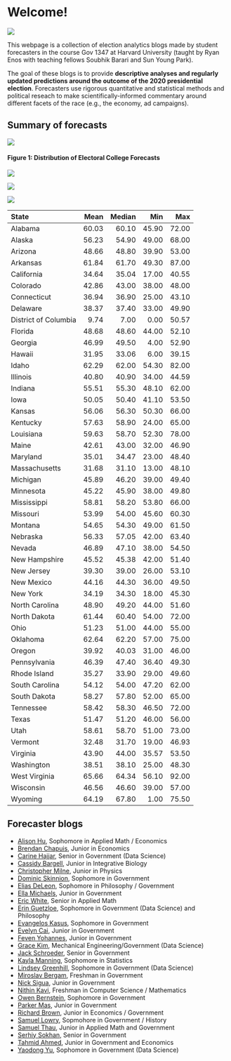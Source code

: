 # Welcome! 

![](map2016.png)

This webpage is a collection of election analytics blogs made by student forecasters in the course Gov 1347 at Harvard University (taught by Ryan Enos with teaching fellows Soubhik Barari and Sun Young Park). 

The goal of these blogs is to provide **descriptive analyses and regularly updated predictions around the outcome of the 2020 presidential election**. Forecasters use rigorous quantitative and statistical methods and political reseach to make scientifically-informed commentary around different facets of the race (e.g., the economy, ad campaigns). 


## Summary of forecasts


![](TrumpECHist.png)

<h4><b>Figure 1: Distribution of Electoral College Forecasts</b></h4>

![](TrumpWinnerMap.png)


![](TrumpPopHists.png)


![](TrumpPopMap.png)



<table>
 <thead>
  <tr>
   <th style="text-align:left;"> State </th>
   <th style="text-align:right;"> Mean </th>
   <th style="text-align:right;"> Median </th>
   <th style="text-align:right;"> Min </th>
   <th style="text-align:right;"> Max </th>
  </tr>
 </thead>
<tbody>
  <tr>
   <td style="text-align:left;"> Alabama </td>
   <td style="text-align:right;"> 60.03 </td>
   <td style="text-align:right;"> 60.10 </td>
   <td style="text-align:right;"> 45.90 </td>
   <td style="text-align:right;"> 72.00 </td>
  </tr>
  <tr>
   <td style="text-align:left;"> Alaska </td>
   <td style="text-align:right;"> 56.23 </td>
   <td style="text-align:right;"> 54.90 </td>
   <td style="text-align:right;"> 49.00 </td>
   <td style="text-align:right;"> 68.00 </td>
  </tr>
  <tr>
   <td style="text-align:left;"> Arizona </td>
   <td style="text-align:right;"> 48.66 </td>
   <td style="text-align:right;"> 48.80 </td>
   <td style="text-align:right;"> 39.90 </td>
   <td style="text-align:right;"> 53.00 </td>
  </tr>
  <tr>
   <td style="text-align:left;"> Arkansas </td>
   <td style="text-align:right;"> 61.84 </td>
   <td style="text-align:right;"> 61.70 </td>
   <td style="text-align:right;"> 49.30 </td>
   <td style="text-align:right;"> 87.00 </td>
  </tr>
  <tr>
   <td style="text-align:left;"> California </td>
   <td style="text-align:right;"> 34.64 </td>
   <td style="text-align:right;"> 35.04 </td>
   <td style="text-align:right;"> 17.00 </td>
   <td style="text-align:right;"> 40.55 </td>
  </tr>
  <tr>
   <td style="text-align:left;"> Colorado </td>
   <td style="text-align:right;"> 42.86 </td>
   <td style="text-align:right;"> 43.00 </td>
   <td style="text-align:right;"> 38.00 </td>
   <td style="text-align:right;"> 48.00 </td>
  </tr>
  <tr>
   <td style="text-align:left;"> Connecticut </td>
   <td style="text-align:right;"> 36.94 </td>
   <td style="text-align:right;"> 36.90 </td>
   <td style="text-align:right;"> 25.00 </td>
   <td style="text-align:right;"> 43.10 </td>
  </tr>
  <tr>
   <td style="text-align:left;"> Delaware </td>
   <td style="text-align:right;"> 38.37 </td>
   <td style="text-align:right;"> 37.40 </td>
   <td style="text-align:right;"> 33.00 </td>
   <td style="text-align:right;"> 49.90 </td>
  </tr>
  <tr>
   <td style="text-align:left;"> District of Columbia </td>
   <td style="text-align:right;"> 9.74 </td>
   <td style="text-align:right;"> 7.00 </td>
   <td style="text-align:right;"> 0.00 </td>
   <td style="text-align:right;"> 50.57 </td>
  </tr>
  <tr>
   <td style="text-align:left;"> Florida </td>
   <td style="text-align:right;"> 48.68 </td>
   <td style="text-align:right;"> 48.60 </td>
   <td style="text-align:right;"> 44.00 </td>
   <td style="text-align:right;"> 52.10 </td>
  </tr>
  <tr>
   <td style="text-align:left;"> Georgia </td>
   <td style="text-align:right;"> 46.99 </td>
   <td style="text-align:right;"> 49.50 </td>
   <td style="text-align:right;"> 4.00 </td>
   <td style="text-align:right;"> 52.90 </td>
  </tr>
  <tr>
   <td style="text-align:left;"> Hawaii </td>
   <td style="text-align:right;"> 31.95 </td>
   <td style="text-align:right;"> 33.06 </td>
   <td style="text-align:right;"> 6.00 </td>
   <td style="text-align:right;"> 39.15 </td>
  </tr>
  <tr>
   <td style="text-align:left;"> Idaho </td>
   <td style="text-align:right;"> 62.29 </td>
   <td style="text-align:right;"> 62.00 </td>
   <td style="text-align:right;"> 54.30 </td>
   <td style="text-align:right;"> 82.00 </td>
  </tr>
  <tr>
   <td style="text-align:left;"> Illinois </td>
   <td style="text-align:right;"> 40.80 </td>
   <td style="text-align:right;"> 40.90 </td>
   <td style="text-align:right;"> 34.00 </td>
   <td style="text-align:right;"> 44.59 </td>
  </tr>
  <tr>
   <td style="text-align:left;"> Indiana </td>
   <td style="text-align:right;"> 55.51 </td>
   <td style="text-align:right;"> 55.30 </td>
   <td style="text-align:right;"> 48.10 </td>
   <td style="text-align:right;"> 62.00 </td>
  </tr>
  <tr>
   <td style="text-align:left;"> Iowa </td>
   <td style="text-align:right;"> 50.05 </td>
   <td style="text-align:right;"> 50.40 </td>
   <td style="text-align:right;"> 41.10 </td>
   <td style="text-align:right;"> 53.50 </td>
  </tr>
  <tr>
   <td style="text-align:left;"> Kansas </td>
   <td style="text-align:right;"> 56.06 </td>
   <td style="text-align:right;"> 56.30 </td>
   <td style="text-align:right;"> 50.30 </td>
   <td style="text-align:right;"> 66.00 </td>
  </tr>
  <tr>
   <td style="text-align:left;"> Kentucky </td>
   <td style="text-align:right;"> 57.63 </td>
   <td style="text-align:right;"> 58.90 </td>
   <td style="text-align:right;"> 24.00 </td>
   <td style="text-align:right;"> 65.00 </td>
  </tr>
  <tr>
   <td style="text-align:left;"> Louisiana </td>
   <td style="text-align:right;"> 59.63 </td>
   <td style="text-align:right;"> 58.70 </td>
   <td style="text-align:right;"> 52.30 </td>
   <td style="text-align:right;"> 78.00 </td>
  </tr>
  <tr>
   <td style="text-align:left;"> Maine </td>
   <td style="text-align:right;"> 42.61 </td>
   <td style="text-align:right;"> 43.00 </td>
   <td style="text-align:right;"> 32.00 </td>
   <td style="text-align:right;"> 46.90 </td>
  </tr>
  <tr>
   <td style="text-align:left;"> Maryland </td>
   <td style="text-align:right;"> 35.01 </td>
   <td style="text-align:right;"> 34.47 </td>
   <td style="text-align:right;"> 23.00 </td>
   <td style="text-align:right;"> 48.40 </td>
  </tr>
  <tr>
   <td style="text-align:left;"> Massachusetts </td>
   <td style="text-align:right;"> 31.68 </td>
   <td style="text-align:right;"> 31.10 </td>
   <td style="text-align:right;"> 13.00 </td>
   <td style="text-align:right;"> 48.10 </td>
  </tr>
  <tr>
   <td style="text-align:left;"> Michigan </td>
   <td style="text-align:right;"> 45.89 </td>
   <td style="text-align:right;"> 46.20 </td>
   <td style="text-align:right;"> 39.00 </td>
   <td style="text-align:right;"> 49.40 </td>
  </tr>
  <tr>
   <td style="text-align:left;"> Minnesota </td>
   <td style="text-align:right;"> 45.22 </td>
   <td style="text-align:right;"> 45.90 </td>
   <td style="text-align:right;"> 38.00 </td>
   <td style="text-align:right;"> 49.80 </td>
  </tr>
  <tr>
   <td style="text-align:left;"> Mississippi </td>
   <td style="text-align:right;"> 58.81 </td>
   <td style="text-align:right;"> 58.20 </td>
   <td style="text-align:right;"> 53.80 </td>
   <td style="text-align:right;"> 66.00 </td>
  </tr>
  <tr>
   <td style="text-align:left;"> Missouri </td>
   <td style="text-align:right;"> 53.99 </td>
   <td style="text-align:right;"> 54.00 </td>
   <td style="text-align:right;"> 45.60 </td>
   <td style="text-align:right;"> 60.30 </td>
  </tr>
  <tr>
   <td style="text-align:left;"> Montana </td>
   <td style="text-align:right;"> 54.65 </td>
   <td style="text-align:right;"> 54.30 </td>
   <td style="text-align:right;"> 49.00 </td>
   <td style="text-align:right;"> 61.50 </td>
  </tr>
  <tr>
   <td style="text-align:left;"> Nebraska </td>
   <td style="text-align:right;"> 56.33 </td>
   <td style="text-align:right;"> 57.05 </td>
   <td style="text-align:right;"> 42.00 </td>
   <td style="text-align:right;"> 63.40 </td>
  </tr>
  <tr>
   <td style="text-align:left;"> Nevada </td>
   <td style="text-align:right;"> 46.89 </td>
   <td style="text-align:right;"> 47.10 </td>
   <td style="text-align:right;"> 38.00 </td>
   <td style="text-align:right;"> 54.50 </td>
  </tr>
  <tr>
   <td style="text-align:left;"> New Hampshire </td>
   <td style="text-align:right;"> 45.52 </td>
   <td style="text-align:right;"> 45.38 </td>
   <td style="text-align:right;"> 42.00 </td>
   <td style="text-align:right;"> 51.40 </td>
  </tr>
  <tr>
   <td style="text-align:left;"> New Jersey </td>
   <td style="text-align:right;"> 39.30 </td>
   <td style="text-align:right;"> 39.00 </td>
   <td style="text-align:right;"> 26.00 </td>
   <td style="text-align:right;"> 53.10 </td>
  </tr>
  <tr>
   <td style="text-align:left;"> New Mexico </td>
   <td style="text-align:right;"> 44.16 </td>
   <td style="text-align:right;"> 44.30 </td>
   <td style="text-align:right;"> 36.00 </td>
   <td style="text-align:right;"> 49.50 </td>
  </tr>
  <tr>
   <td style="text-align:left;"> New York </td>
   <td style="text-align:right;"> 34.19 </td>
   <td style="text-align:right;"> 34.30 </td>
   <td style="text-align:right;"> 18.00 </td>
   <td style="text-align:right;"> 45.30 </td>
  </tr>
  <tr>
   <td style="text-align:left;"> North Carolina </td>
   <td style="text-align:right;"> 48.90 </td>
   <td style="text-align:right;"> 49.20 </td>
   <td style="text-align:right;"> 44.00 </td>
   <td style="text-align:right;"> 51.60 </td>
  </tr>
  <tr>
   <td style="text-align:left;"> North Dakota </td>
   <td style="text-align:right;"> 61.44 </td>
   <td style="text-align:right;"> 60.40 </td>
   <td style="text-align:right;"> 54.00 </td>
   <td style="text-align:right;"> 72.00 </td>
  </tr>
  <tr>
   <td style="text-align:left;"> Ohio </td>
   <td style="text-align:right;"> 51.23 </td>
   <td style="text-align:right;"> 51.00 </td>
   <td style="text-align:right;"> 44.00 </td>
   <td style="text-align:right;"> 55.00 </td>
  </tr>
  <tr>
   <td style="text-align:left;"> Oklahoma </td>
   <td style="text-align:right;"> 62.64 </td>
   <td style="text-align:right;"> 62.20 </td>
   <td style="text-align:right;"> 57.00 </td>
   <td style="text-align:right;"> 75.00 </td>
  </tr>
  <tr>
   <td style="text-align:left;"> Oregon </td>
   <td style="text-align:right;"> 39.92 </td>
   <td style="text-align:right;"> 40.03 </td>
   <td style="text-align:right;"> 31.00 </td>
   <td style="text-align:right;"> 46.00 </td>
  </tr>
  <tr>
   <td style="text-align:left;"> Pennsylvania </td>
   <td style="text-align:right;"> 46.39 </td>
   <td style="text-align:right;"> 47.40 </td>
   <td style="text-align:right;"> 36.40 </td>
   <td style="text-align:right;"> 49.30 </td>
  </tr>
  <tr>
   <td style="text-align:left;"> Rhode Island </td>
   <td style="text-align:right;"> 35.27 </td>
   <td style="text-align:right;"> 33.90 </td>
   <td style="text-align:right;"> 29.00 </td>
   <td style="text-align:right;"> 49.60 </td>
  </tr>
  <tr>
   <td style="text-align:left;"> South Carolina </td>
   <td style="text-align:right;"> 54.12 </td>
   <td style="text-align:right;"> 54.00 </td>
   <td style="text-align:right;"> 47.20 </td>
   <td style="text-align:right;"> 62.00 </td>
  </tr>
  <tr>
   <td style="text-align:left;"> South Dakota </td>
   <td style="text-align:right;"> 58.27 </td>
   <td style="text-align:right;"> 57.80 </td>
   <td style="text-align:right;"> 52.00 </td>
   <td style="text-align:right;"> 65.00 </td>
  </tr>
  <tr>
   <td style="text-align:left;"> Tennessee </td>
   <td style="text-align:right;"> 58.42 </td>
   <td style="text-align:right;"> 58.30 </td>
   <td style="text-align:right;"> 46.50 </td>
   <td style="text-align:right;"> 72.00 </td>
  </tr>
  <tr>
   <td style="text-align:left;"> Texas </td>
   <td style="text-align:right;"> 51.47 </td>
   <td style="text-align:right;"> 51.20 </td>
   <td style="text-align:right;"> 46.00 </td>
   <td style="text-align:right;"> 56.00 </td>
  </tr>
  <tr>
   <td style="text-align:left;"> Utah </td>
   <td style="text-align:right;"> 58.61 </td>
   <td style="text-align:right;"> 58.70 </td>
   <td style="text-align:right;"> 51.00 </td>
   <td style="text-align:right;"> 73.00 </td>
  </tr>
  <tr>
   <td style="text-align:left;"> Vermont </td>
   <td style="text-align:right;"> 32.48 </td>
   <td style="text-align:right;"> 31.70 </td>
   <td style="text-align:right;"> 19.00 </td>
   <td style="text-align:right;"> 46.93 </td>
  </tr>
  <tr>
   <td style="text-align:left;"> Virginia </td>
   <td style="text-align:right;"> 43.90 </td>
   <td style="text-align:right;"> 44.00 </td>
   <td style="text-align:right;"> 35.57 </td>
   <td style="text-align:right;"> 53.50 </td>
  </tr>
  <tr>
   <td style="text-align:left;"> Washington </td>
   <td style="text-align:right;"> 38.51 </td>
   <td style="text-align:right;"> 38.10 </td>
   <td style="text-align:right;"> 25.00 </td>
   <td style="text-align:right;"> 48.30 </td>
  </tr>
  <tr>
   <td style="text-align:left;"> West Virginia </td>
   <td style="text-align:right;"> 65.66 </td>
   <td style="text-align:right;"> 64.34 </td>
   <td style="text-align:right;"> 56.10 </td>
   <td style="text-align:right;"> 92.00 </td>
  </tr>
  <tr>
   <td style="text-align:left;"> Wisconsin </td>
   <td style="text-align:right;"> 46.56 </td>
   <td style="text-align:right;"> 46.60 </td>
   <td style="text-align:right;"> 39.00 </td>
   <td style="text-align:right;"> 57.00 </td>
  </tr>
  <tr>
   <td style="text-align:left;"> Wyoming </td>
   <td style="text-align:right;"> 64.19 </td>
   <td style="text-align:right;"> 67.80 </td>
   <td style="text-align:right;"> 1.00 </td>
   <td style="text-align:right;"> 75.50 </td>
  </tr>
</tbody>
</table>


## Forecaster blogs

* [Alison Hu](http://ahu6.github.io/electionanalytics), Sophomore in Applied Math / Economics
* [Brendan Chapuis](https://bchaps1999.github.io/2020_election_analytics/), Junior in Economics
* [Carine Hajjar](https://carine-h.github.io/), Senior in Government (Data Science)
* [Cassidy Bargell](https://cassidybargell.github.io/election_analytics/), Junior in Integrative Biology
* [Christopher Milne](https://camilne9.github.io/election_analytics_blog/), Junior in Physics
* [Dominic Skinnion](https://dskinnion.github.io/Gov1347_Blog/), Sophomore in Government
* [Elias DeLeon](https://juggereggnog.github.io/Election-Analytics-Blog/), Sophomore in Philosophy / Government
* [Ella Michaels](https://ellamichaels.github.io/gov1347_blog/), Junior in Government
* [Eric White](https://eric-white2021.github.io/gov1347blog/), Senior in Applied Math
* [Erin Guetzloe](https://eguetzloe.github.io/Election-Analytics-Blog/), Sophomore in Government (Data Science) and Philosophy
* [Evangelos Kasus](https://ekassos.github.io/election-analytics/), Sophomore in Government
* [Evelyn Cai](http://caievelyn.github.io/election-analytics), Junior in Government
* [Feven Yohannes](https://fyohannes.github.io/Data_Elections/), Junior in Government
* [Grace Kim](https://gkim65.github.io/2020_ElectionBlogPost_gov1347/), Mechanical Engineering/Government (Data Science)
* [Jack Schroeder](https://jackmschroeder.github.io/Election-Analytics/), Senior in Government
* [Kayla Manning](https://kayla-manning.github.io/gov1347/), Sophomore in Statistics
* [Lindsey Greenhill](https://lindseygreenhill.github.io/Gov1347/), Sophomore in Government (Data Science)
* [Miroslav Bergam](https://mirobergam.github.io/Election-Analytics/), Freshman in Government
* [Nick Sigua](https://nick-sigua.github.io/Election_Analytics_Sigua/), Junior in Government
* [Nithin Kavi](https://thinkinavi24.github.io/ElectionAnalytics/), Freshman in Computer Science / Mathematics
* [Owen Bernstein](https://owenbernstein.github.io/), Sophomore in Government
* [Parker Mas](https://parkermas.github.io/gov1347-blog/), Junior in Government
* [Richard Brown](https://rbrown146.github.io/Gov_Election_Analytics/), Junior in Economics / Government
* [Samuel Lowry](https://samuellowry.github.io/gov1347_blog/), Sopmohore in Government / History
* [Samuel Thau](https://samthau.github.io/gov1347/), Junior in Applied Math and Government
* [Serhiy Sokhan](https://serhiys1.github.io/electionblog/), Senior in Government
* [Tahmid Ahmed](https://tahmidahmed2000.github.io/Gov1347/), Junior in Government and Economics
* [Yaodong Yu](https://itsyaoyu.com/blog/), Sophomore in Government (Data Science)

